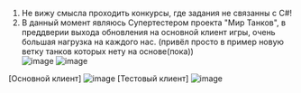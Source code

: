 1. Не вижу смысла проходить конкурсы, где задания не связанны с C#!</br>
2. В данный момент являюсь Супертестером проекта "Мир Танков", в преддверии выхода обновления на основной клиент игры, очень большая нагрузка на каждого нас.
(привёл просто в пример новую ветку танков которых нету на основе(пока))</br>
![image](https://github.com/DumSp1ro/Diplom/assets/146105715/c873cbe1-7353-4c70-a6ae-65fad9ad4faa)
![image](https://github.com/DumSp1ro/Diplom/assets/146105715/ed0956be-481a-4972-8d9f-fa64d6475828)

[Основной клиент]
![image](https://github.com/DumSp1ro/Diplom/assets/146105715/ca925f6d-8f59-44b7-ab18-d0b29140d64e)
[Тестовый клиент]
![image](https://github.com/DumSp1ro/Diplom/assets/146105715/b7b87c55-6f5f-4094-8ea4-5f198c4196a8)
